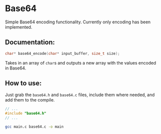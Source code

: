 # Base64

Simple Base64 encoding functionality.
Currently only encoding has been implemented.


## Documentation:
```c
char* base64_encode(char* input_buffer, size_t size);
```
Takes in an array of `char`s and outputs a new array with the values encoded in Base64.

## How to use:
Just grab the `base64.h` and `base64.c` files, include them where needed, and add them to the compile.
```c
// ...
#include "base64.h"
// ...
```

```bash
gcc main.c base64.c -o main 
```
